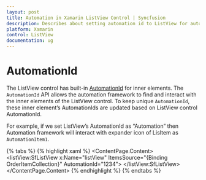 ```yaml
---
layout: post 
title: Automation in Xamarin ListView Control | Syncfusion
description: Describes about setting automation id to ListView for automation framework to find and interact with control inner elements.
platform: Xamarin
control: ListView
documentation: ug
---
```

# AutomationId

The ListView control has built-in [AutomationId](https://help.syncfusion.com/cr/cref_files/xamarin/Syncfusion.SfListView.XForms~Syncfusion.ListView.XForms.SfListView~AutomationId.html) for inner elements. The `AutomationId` API allows the automation framework to find and interact with the inner elements of the ListView control. To keep unique `AutomationId`, these inner element’s AutomationIds are updated based on ListView control AutomationId.

For example, if we set ListView’s AutomationId as “Automation” then Automation framework will interact with expander icon of LisItem as `AutomationItem1`.

{% tabs %}
{% highlight xaml %}
<ContentPage xmlns:syncfusion="clr-namespace:Syncfusion.ListView.XForms;assembly=Syncfusion.SfListView.XForms">
    <ContentPage.Content>
        <Grid>
            <listView:SfListView x:Name="listView" ItemsSource="{Binding OrderItemCollection}" AutomationId="1234">
			</listView:SfListView>
		</Grid>
	</ContentPage.Content>
</ContentPage>
{% endhighlight %}
{% endtabs %}